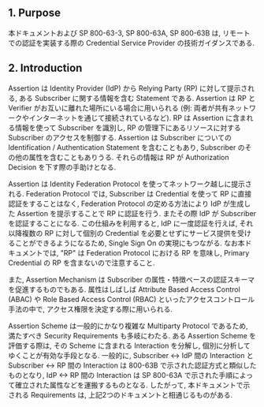 <a name="sec1"></a>

## 1. Purpose

本ドキュメントおよび SP 800-63-3, SP 800-63A, SP 800-63B は, リモートでの認証を実装する際の Credential Service Provider の技術ガイダンスである.

<a name="sec2"></a>

## 2. Introduction

Assertion は Identity Provider (IdP) から Relying Party (RP) に対して提示される, ある Subscriber に関する情報を含む Statement である.
Assertion は RP と Verifier がお互いに離れた場所にいる場合に用いられる (例: 両者が共有ネットワークやインターネットを通じて接続されているなど).
RP は Assertion に含まれる情報を使って Subscriber を識別し, RP の管理下にあるリソースに対する Subscriber のアクセスを制御する.
Assertion は Subscriber についての Identification / Authentication Statement を含むこともあり, Subscriber のその他の属性を含むこともありうる.
それらの情報は RP が Authorization Decision を下す際の手助けとなる.

<!-- Assertions are statements from a identity provider (IdP) to a relying party (RP) that contain information about a subscriber. Assertions are used when the RP and the verifier are not co-located (i.e., they are connected through a shared network or the internet). The RP uses the information in the assertion to identify the subscriber and make authorization decisions about their access to resources controlled by the RP. An assertion may include identification and authentication statements regarding the subscriber and may additionally include attribute statements that further characterize the subscriber and support the authorization decision at the RP. -->

Assertion は Identity Federation Protocol を使ってネットワーク越しに提示される.
Federation Protocol では, Subscriber は Credential を使って RP に直接認証をすることはなく, Federation Protocol の定める方法により IdP が生成した Assertion を提示することで RP に認証を行う.
またその際 IdP が Subscriber を認証することになる.
この仕組みを利用すると, IdP に一度認証を行えば, それ以降複数の RP に対して個別の Credential を必要とせずにサービス提供を受けることができるようになるため, Single Sign On の実現にもつながる.
なお本ドキュメントでは, "RP" は Federation Protocol における RP を意味し, Primary Credential の RP を含まないので注意すること.

<!-- Assertions are presented over a network through the use of an identity federation protocol. In a federation protocol, the subscriber does not authenticate directly to the RP using credentials as described in this document suite. Instead, the federation protocol defines a mechanism for an RP to request that an IdP generate an assertion for the currently-present subscriber, by way of having the subscriber authenticate to the IdP. This supports the process of Single Sign On, allowing subscribers to authenticate once to an IdP and subsequently obtain services from multiple RPs, all without requiring the subscriber to hold or maintain separate credentials at each RP. Note that within this document, the use of "RP" refers specifically to the RP of the federation protocol and not the RP of any primary credential. -->

また, Assertion Mechanism は Subscriber の属性・特徴ベースの認証スキーマを促進するものでもある.
属性はしばしば Attribute Based Access Control (ABAC) や Role Based Access Control (RBAC) といったアクセスコントロール手法の中で, アクセス権限を決定する際に用いられる.

<!-- Assertion mechanisms can also facilitate authentication schemes that are based on the attributes or characteristics of the subscriber. Attributes are often used in determining access privileges for Attribute Based Access Control (ABAC) or Role Based Access Control (RBAC). -->

Assertion Scheme は一般的にかなり複雑な Multiparty Protocol であるため, 満たすべき Security Requirements も多岐にわたる.
ある Assertion Scheme を評価する際は, その Scheme に含まれる Interaction を分解し, 個別に分析してゆくことが有効な手段となる.
一般的に, Subscriber <-> IdP 間の Interaction と Subscriber <-> RP 間の Interaction は 800-63B で示された認証方式と類似したものとなり, IdP <-> RP 間の Interaction は SP 800-63A で示された手順によって確立された属性などを運搬するものとなる.
したがって, 本ドキュメントで示される Requirements は, 上記2つのドキュメントと相通じるものがある.

<!-- It is important to note that assertion schemes are fairly complex multiparty protocols, and therefore have fairly subtle security requirements which must be satisfied. When evaluating a particular assertion scheme, it may be instructive to break it down into its component interactions. Generally speaking, interactions between the subscriber and the IdP and between the subscriber and RP are similar to the authentication mechanisms presented SP 800-63B, while interactions between the IdP and RP convey attributes such as those established using procedures in SP 800-63A. Many of the requirements presented in this document will, therefore, have some relationship with corresponding requirements in those two documents. -->
